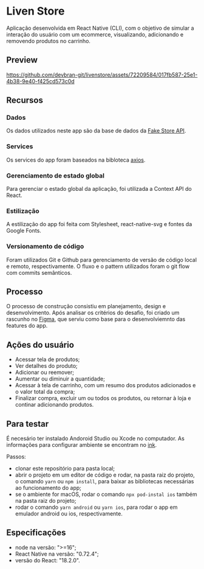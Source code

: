 
# Liven Store
Aplicação desenvolvida em React Native (CLI), com o objetivo de simular a interação do usuário com um ecommerce, visualizando, adicionando e removendo produtos no carrinho.

## Preview
https://github.com/devbran-git/livenstore/assets/72209584/017fb587-25e1-4b38-9e40-f425cd573c0d

## Recursos
### Dados
Os dados utilizados neste app são da base de dados da [Fake Store API](https://fakestoreapi.com/).
### Services
Os services do app foram baseados na bibloteca [axios](https://www.npmjs.com/package/axios).
### Gerenciamento de estado global
Para gerenciar o estado global da aplicação, foi utilizada a Context API do React.
### Estilização
A estilização do app foi feita com Stylesheet, react-native-svg e fontes da Google Fonts.
### Versionamento de código
Foram utilizados Git e Github para gerenciamento de versão de código local e remoto, respectivamente. O fluxo e o pattern utilizados foram o git flow com commits semânticos.


## Processo
O processo de construção consistiu em planejamento, design e desenvolvimento. Após analisar os critérios do desafio, foi criado um rascunho no [Figma](https://www.figma.com/file/arM2ha1BSLspSWNRuF6ENN/Liven-Store?type=design&node-id=0%3A1&mode=design&t=0Vdcl4VWug38P1bA-1), que serviu como base para o desenvolviemnto das features do app.


## Ações do usuário
- Acessar tela de produtos;
- Ver detalhes do produto;
- Adicionar ou reemover;
- Aumentar ou diminuir a quantidade;
- Acessar à tela de carrinho, com um resumo dos produtos adicionados e o valor total da compra;
- Finalizar compra, excluir um ou todos os produtos, ou retornar à loja e continar adicionando produtos.


## Para testar
É necesário ter instalado Andoroid Studio ou Xcode no computador. As informações para configurar ambiente se encontram no [ink]([url](https://reactnative.dev/docs/environment-setup)https://reactnative.dev/docs/environment-setup).

Passos:
- clonar este repositório para pasta local;
- abrir o projeto em um editor de código e rodar, na pasta raiz do projeto, o comando `yarn` ou `npm install`, para baixar as bibliotecas necessárias ao funcionamento do app;
- se o ambiente for macOS, rodar o comando `npx pod-instal ios` também na pasta raiz do projeto;
- rodar o comando `yarn android` ou `yarn ios`, para rodar o app em emulador android ou ios, respectivamente.


## Especificações
- node na versão: ">=16";
- React Native na versão: "0.72.4";
- versão do React: "18.2.0".

